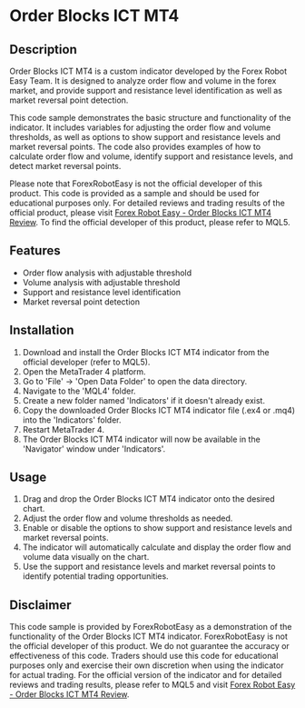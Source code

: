 # Order Blocks ICT MT4

## Description
Order Blocks ICT MT4 is a custom indicator developed by the Forex Robot Easy Team. It is designed to analyze order flow and volume in the forex market, and provide support and resistance level identification as well as market reversal point detection. 

This code sample demonstrates the basic structure and functionality of the indicator. It includes variables for adjusting the order flow and volume thresholds, as well as options to show support and resistance levels and market reversal points. The code also provides examples of how to calculate order flow and volume, identify support and resistance levels, and detect market reversal points.

Please note that ForexRobotEasy is not the official developer of this product. This code is provided as a sample and should be used for educational purposes only. For detailed reviews and trading results of the official product, please visit [Forex Robot Easy - Order Blocks ICT MT4 Review](https://forexroboteasy.com/forex-robot-review/order-blocks-ict-mt4-review-unveiling-forex-market-secrets/). To find the official developer of this product, please refer to MQL5.

## Features
- Order flow analysis with adjustable threshold
- Volume analysis with adjustable threshold
- Support and resistance level identification
- Market reversal point detection

## Installation
1. Download and install the Order Blocks ICT MT4 indicator from the official developer (refer to MQL5).
2. Open the MetaTrader 4 platform.
3. Go to 'File' -> 'Open Data Folder' to open the data directory.
4. Navigate to the 'MQL4' folder.
5. Create a new folder named 'Indicators' if it doesn't already exist.
6. Copy the downloaded Order Blocks ICT MT4 indicator file (.ex4 or .mq4) into the 'Indicators' folder.
7. Restart MetaTrader 4.
8. The Order Blocks ICT MT4 indicator will now be available in the 'Navigator' window under 'Indicators'.

## Usage
1. Drag and drop the Order Blocks ICT MT4 indicator onto the desired chart.
2. Adjust the order flow and volume thresholds as needed.
3. Enable or disable the options to show support and resistance levels and market reversal points.
4. The indicator will automatically calculate and display the order flow and volume data visually on the chart.
5. Use the support and resistance levels and market reversal points to identify potential trading opportunities.

## Disclaimer
This code sample is provided by ForexRobotEasy as a demonstration of the functionality of the Order Blocks ICT MT4 indicator. ForexRobotEasy is not the official developer of this product. We do not guarantee the accuracy or effectiveness of this code. Traders should use this code for educational purposes only and exercise their own discretion when using the indicator for actual trading. For the official version of the indicator and for detailed reviews and trading results, please refer to MQL5 and visit [Forex Robot Easy - Order Blocks ICT MT4 Review](https://forexroboteasy.com/forex-robot-review/order-blocks-ict-mt4-review-unveiling-forex-market-secrets/).
